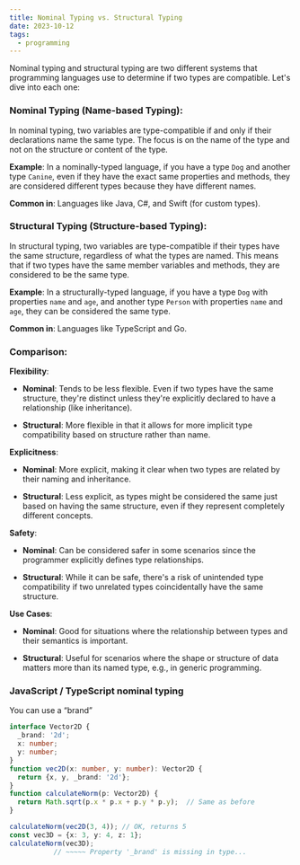 ```yaml
---
title: Nominal Typing vs. Structural Typing
date: 2023-10-12
tags:
  - programming
---
```


Nominal typing and structural typing are two different systems that programming languages use to determine if two types are compatible. Let's dive into each one:

### **Nominal Typing (Name-based Typing):**

In nominal typing, two variables are type-compatible if and only if their declarations name the same type. The focus is on the name of the type and not on the structure or content of the type.

**Example**: In a nominally-typed language, if you have a type `Dog` and another type `Canine`, even if they have the exact same properties and methods, they are considered different types because they have different names.

**Common in**: Languages like Java, C#, and Swift (for custom types).

### **Structural Typing (Structure-based Typing):**

In structural typing, two variables are type-compatible if their types have the same structure, regardless of what the types are named. This means that if two types have the same member variables and methods, they are considered to be the same type.

**Example**: In a structurally-typed language, if you have a type `Dog` with properties `name` and `age`, and another type `Person` with properties `name` and `age`, they can be considered the same type.

**Common in**: Languages like TypeScript and Go.

### **Comparison:**

**Flexibility**:

- **Nominal**: Tends to be less flexible. Even if two types have the same structure, they're distinct unless they're explicitly declared to have a relationship (like inheritance).

- **Structural**: More flexible in that it allows for more implicit type compatibility based on structure rather than name.

**Explicitness**:

- **Nominal**: More explicit, making it clear when two types are related by their naming and inheritance.

- **Structural**: Less explicit, as types might be considered the same just based on having the same structure, even if they represent completely different concepts.

**Safety**:

- **Nominal**: Can be considered safer in some scenarios since the programmer explicitly defines type relationships.

- **Structural**: While it can be safe, there's a risk of unintended type compatibility if two unrelated types coincidentally have the same structure.

**Use Cases**:

- **Nominal**: Good for situations where the relationship between types and their semantics is important.

- **Structural**: Useful for scenarios where the shape or structure of data matters more than its named type, e.g., in generic programming.

### JavaScript / TypeScript nominal typing

You can use a “brand”

```typescript
interface Vector2D {
  _brand: '2d';
  x: number;
  y: number;
}
function vec2D(x: number, y: number): Vector2D {
  return {x, y, _brand: '2d'};
}
function calculateNorm(p: Vector2D) {
  return Math.sqrt(p.x * p.x + p.y * p.y);  // Same as before
}

calculateNorm(vec2D(3, 4)); // OK, returns 5
const vec3D = {x: 3, y: 4, z: 1};
calculateNorm(vec3D);
           // ~~~~~ Property '_brand' is missing in type...
```

